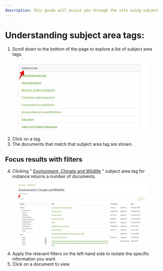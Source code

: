 ```yaml
---
description: This guide will assist you through the site using subject area tags.
---
```


# Understanding subject area tags:



1. Scroll down to the bottom of the page to explore a list of subject area tags.

<figure><img src="../.gitbook/assets/kenyalaw--Subject area tags (1).png" alt=""><figcaption></figcaption></figure>

2. Click on a tag.
3. The documents that match that subject area tag are shown.

## Focus results with filters

4. Clicking " [Environment, Climate and Wildlife](https://lawlibrary.org.za/taxonomy/subject-areas/subject-areas-environment-climate-and-wildlife) " subject area tag for instance returns a number of documents.

<figure><img src="../.gitbook/assets/kenyalaw--SAT docs.png" alt=""><figcaption></figcaption></figure>

4. Apply the relevant filters on the left-hand side to isolate the specific information you want.
5. Click on a document to view&#x20;